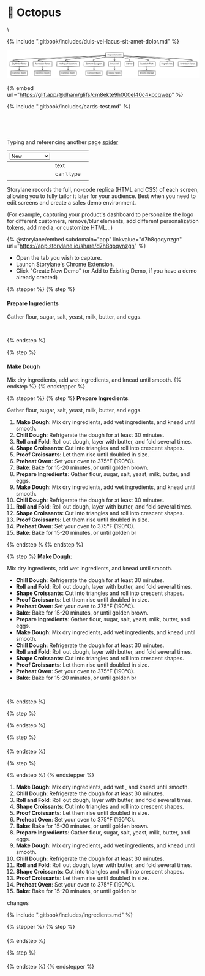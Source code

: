 # 🐙 Octopus

\


{% include ".gitbook/includes/duis-vel-lacus-sit-amet-dolor.md" %}



<img src=".gitbook/assets/file.excalidraw (1).svg" alt="" class="gitbook-drawing">







{% embed url="https://glif.app/@dham/glifs/cm8ekte9h000el40c4kpcqwep" %}

{% include ".gitbook/includes/cards-test.md" %}

<figure><img src=".gitbook/assets/CleanShot 2023-01-25 at 19.27.15@2x.png" alt=""><figcaption></figcaption></figure>

<figure><img src=".gitbook/assets/morningtinypawws_det1+copy.jpeg" alt=""><figcaption></figcaption></figure>

Typing and referencing another page [spider](spider/ "mention")

<table><thead><tr><th><select><option value="sSESvXcVskye" label="New" color="blue"></option><option value="3piIrawem5FM" label="Enhancement" color="blue"></option><option value="iPMEbhDtPKs3" label="Bug" color="blue"></option></select></th><th></th><th></th></tr></thead><tbody><tr><td></td><td>text</td><td></td></tr><tr><td></td><td>can't type</td><td></td></tr><tr><td></td><td></td><td></td></tr></tbody></table>

Storylane records the full, no-code replica (HTML and CSS) of each screen, allowing you to fully tailor it later for your audience. Best when you need to edit screens and create a sales demo environment.

(For example, capturing your product's dashboard to personalize the logo for different customers, remove/blur elements, add different personalization tokens, add media, or customize HTML...)

{% @storylane/embed subdomain="app" linkvalue="d7h8qoqynzgn" url="https://app.storylane.io/share/d7h8qoqynzgn" %}

* Open the tab you wish to capture.
* Launch Storylane's Chrome Extension.
* Click "Create New Demo" (or Add to Existing Demo, if you have a demo already created)

{% stepper %}
{% step %}
#### Prepare Ingredients

Gather flour, sugar, salt, yeast, milk, butter, and eggs.

<figure><img src="https://images.unsplash.com/photo-1450862479751-84eeaf2fcca4?crop=entropy&#x26;cs=srgb&#x26;fm=jpg&#x26;ixid=M3wxOTcwMjR8MHwxfHNlYXJjaHw5fHxjcm9pc3NhbnR8ZW58MHx8fHwxNzM0MDIxMTg3fDA&#x26;ixlib=rb-4.0.3&#x26;q=85" alt=""><figcaption></figcaption></figure>
{% endstep %}

{% step %}
#### Make Dough

Mix dry ingredients, add wet ingredients, and knead until smooth.
{% endstep %}
{% endstepper %}

{% stepper %}
{% step %}
**Prepare Ingredients**:

Gather flour, sugar, salt, yeast, milk, butter, and eggs.

1. **Make Dough**: Mix dry ingredients, add wet ingredients, and knead until smooth.
2. **Chill Dough**: Refrigerate the dough for at least 30 minutes.
3. **Roll and Fold**: Roll out dough, layer with butter, and fold several times.
4. **Shape Croissants**: Cut into triangles and roll into crescent shapes.
5. **Proof Croissants**: Let them rise until doubled in size.
6. **Preheat Oven**: Set your oven to 375°F (190°C).
7. **Bake**: Bake for 15-20 minutes, or until golden brown.
8. **Prepare Ingredients**: Gather flour, sugar, salt, yeast, milk, butter, and eggs.
9. **Make Dough**: Mix dry ingredients, add wet ingredients, and knead until smooth.
10. **Chill Dough**: Refrigerate the dough for at least 30 minutes.
11. **Roll and Fold**: Roll out dough, layer with butter, and fold several times.
12. **Shape Croissants**: Cut into triangles and roll into crescent shapes.
13. **Proof Croissants**: Let them rise until doubled in size.
14. **Preheat Oven**: Set your oven to 375°F (190°C).
15. **Bake**: Bake for 15-20 minutes, or until golden br

\{% endstep %
{% endstep %}

{% step %}
**Make Dough**:

Mix dry ingredients, add wet ingredients, and knead until smooth.

* **Chill Dough**: Refrigerate the dough for at least 30 minutes.
* **Roll and Fold**: Roll out dough, layer with butter, and fold several times.
* **Shape Croissants**: Cut into triangles and roll into crescent shapes.
* **Proof Croissants**: Let them rise until doubled in size.
* **Preheat Oven**: Set your oven to 375°F (190°C).
* **Bake**: Bake for 15-20 minutes, or until golden brown.
* **Prepare Ingredients**: Gather flour, sugar, salt, yeast, milk, butter, and eggs.
* **Make Dough**: Mix dry ingredients, add wet ingredients, and knead until smooth.
* **Chill Dough**: Refrigerate the dough for at least 30 minutes.
* **Roll and Fold**: Roll out dough, layer with butter, and fold several times.
* **Shape Croissants**: Cut into triangles and roll into crescent shapes.
* **Proof Croissants**: Let them rise until doubled in size.
* **Preheat Oven**: Set your oven to 375°F (190°C).
* **Bake**: Bake for 15-20 minutes, or until golden br

<figure><img src=".gitbook/assets/CleanShot 2023-01-25 at 19.27.15@2x.png" alt=""><figcaption></figcaption></figure>
{% endstep %}

{% step %}

{% endstep %}

{% step %}
####
{% endstep %}

{% step %}

{% endstep %}
{% endstepper %}

1. **Make Dough**: Mix dry ingredients, add wet , and knead until smooth.
2. **Chill Dough**: Refrigerate the dough for at least 30 minutes.
3. **Roll and Fold**: Roll out dough, layer with butter, and fold several times.
4. **Shape Croissants**: Cut into triangles and roll into crescent shapes.
5. **Proof Croissants**: Let them rise until doubled in size.
6. **Preheat Oven**: Set your oven to 375°F (190°C).
7. **Bake**: Bake for 15-20 minutes, or until golden brown.
8. **Prepare Ingredients**: Gather flour, sugar, salt, yeast, milk, butter, and eggs.
9. **Make Dough**: Mix dry ingredients, add wet ingredients, and knead until smooth.
10. **Chill Dough**: Refrigerate the dough for at least 30 minutes.
11. **Roll and Fold**: Roll out dough, layer with butter, and fold several times.
12. **Shape Croissants**: Cut into triangles and roll into crescent shapes.
13. **Proof Croissants**: Let them rise until doubled in size.
14. **Preheat Oven**: Set your oven to 375°F (190°C).
15. **Bake**: Bake for 15-20 minutes, or until golden br

changes

{% include ".gitbook/includes/ingredients.md" %}

{% stepper %}
{% step %}
####
{% endstep %}

{% step %}
####
{% endstep %}
{% endstepper %}
